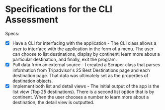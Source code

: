 # Specifications for the CLI Assessment

Specs:

- [x] Have a CLI for interfacing with the application - The CLI class allows a user to interface with the application in the form of a menu. The user can choose to list destinations, display by continent, learn more about a particular destination, and finally, exit the program.
- [x] Pull data from an external source - I created a Scraper class that parses information from Tripadvisor's 25 Best Destinations page and each destination page. That data was ultimately set as the properties of destination objects.
- [x] Implement both list and detail views - The initial output of the app is the list view (Top 25 destinations). There is a second list option that is by continent. When the user chooses a number to learn more about a destination, the detail view is outputted. 